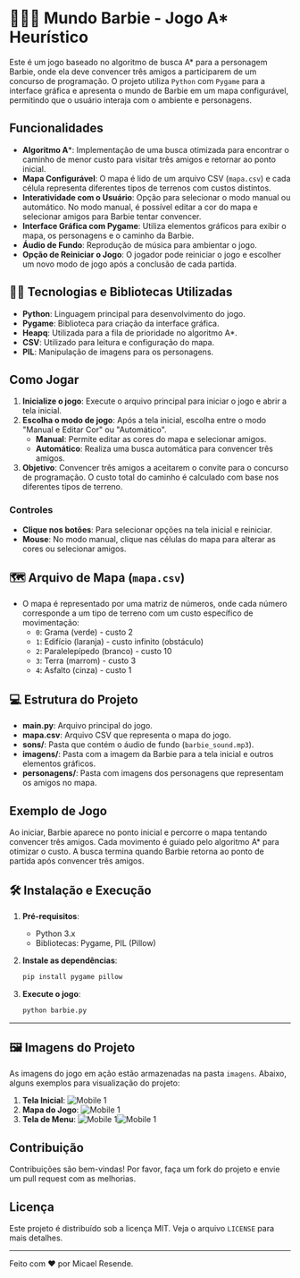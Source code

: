 # 👱🏻‍♀️ Mundo Barbie - Jogo A* Heurístico 

Este é um jogo baseado no algoritmo de busca A* para a personagem Barbie, onde ela deve convencer três amigos a participarem de um concurso de programação. O projeto utiliza `Python` com `Pygame` para a interface gráfica e apresenta o mundo de Barbie em um mapa configurável, permitindo que o usuário interaja com o ambiente e personagens.

## Funcionalidades

- **Algoritmo A***: Implementação de uma busca otimizada para encontrar o caminho de menor custo para visitar três amigos e retornar ao ponto inicial.
- **Mapa Configurável**: O mapa é lido de um arquivo CSV (`mapa.csv`) e cada célula representa diferentes tipos de terrenos com custos distintos.
- **Interatividade com o Usuário**: Opção para selecionar o modo manual ou automático. No modo manual, é possível editar a cor do mapa e selecionar amigos para Barbie tentar convencer.
- **Interface Gráfica com Pygame**: Utiliza elementos gráficos para exibir o mapa, os personagens e o caminho da Barbie.
- **Áudio de Fundo**: Reprodução de música para ambientar o jogo.
- **Opção de Reiniciar o Jogo**: O jogador pode reiniciar o jogo e escolher um novo modo de jogo após a conclusão de cada partida.

## 👨‍💻 Tecnologias e Bibliotecas Utilizadas

- **Python**: Linguagem principal para desenvolvimento do jogo.
- **Pygame**: Biblioteca para criação da interface gráfica.
- **Heapq**: Utilizada para a fila de prioridade no algoritmo A*.
- **CSV**: Utilizado para leitura e configuração do mapa.
- **PIL**: Manipulação de imagens para os personagens.

## Como Jogar

1. **Inicialize o jogo**: Execute o arquivo principal para iniciar o jogo e abrir a tela inicial.
2. **Escolha o modo de jogo**: Após a tela inicial, escolha entre o modo "Manual e Editar Cor" ou "Automático".
   - **Manual**: Permite editar as cores do mapa e selecionar amigos.
   - **Automático**: Realiza uma busca automática para convencer três amigos.
3. **Objetivo**: Convencer três amigos a aceitarem o convite para o concurso de programação. O custo total do caminho é calculado com base nos diferentes tipos de terreno.

### Controles

- **Clique nos botões**: Para selecionar opções na tela inicial e reiniciar.
- **Mouse**: No modo manual, clique nas células do mapa para alterar as cores ou selecionar amigos.

## 🗺️ Arquivo de Mapa (`mapa.csv`) 

- O mapa é representado por uma matriz de números, onde cada número corresponde a um tipo de terreno com um custo específico de movimentação:
  - `0`: Grama (verde) - custo 2
  - `1`: Edifício (laranja) - custo infinito (obstáculo)
  - `2`: Paralelepípedo (branco) - custo 10
  - `3`: Terra (marrom) - custo 3
  - `4`: Asfalto (cinza) - custo 1

## 💻 Estrutura do Projeto

- **main.py**: Arquivo principal do jogo.
- **mapa.csv**: Arquivo CSV que representa o mapa do jogo.
- **sons/**: Pasta que contém o áudio de fundo (`barbie_sound.mp3`).
- **imagens/**: Pasta com a imagem da Barbie para a tela inicial e outros elementos gráficos.
- **personagens/**: Pasta com imagens dos personagens que representam os amigos no mapa.

## Exemplo de Jogo

Ao iniciar, Barbie aparece no ponto inicial e percorre o mapa tentando convencer três amigos. Cada movimento é guiado pelo algoritmo A* para otimizar o custo. A busca termina quando Barbie retorna ao ponto de partida após convencer três amigos.

## 🛠️ Instalação e Execução

1. **Pré-requisitos**:
   - Python 3.x
   - Bibliotecas: Pygame, PIL (Pillow)

2. **Instale as dependências**:
   ```bash
   pip install pygame pillow
   ```

3. **Execute o jogo**:
   ```bash
   python barbie.py
   ```
---

## 🖼️ Imagens do Projeto

As imagens do jogo em ação estão armazenadas na pasta `imagens`. Abaixo, alguns exemplos para visualização do projeto:

1. **Tela Inicial**: ![Mobile 1](https://github.com/Micael-Resende/Busca_Heuristica-Astar/blob/master/imagens/tela_inicial.png)
2. **Mapa do Jogo**: ![Mobile 1](https://github.com/Micael-Resende/Busca_Heuristica-Astar/blob/master/imagens/mapa.png)
3. **Tela de Menu**: ![Mobile 1](https://github.com/Micael-Resende/Busca_Heuristica-Astar/blob/master/imagens/menu.png)![Mobile 1](https://github.com/Micael-Resende/Busca_Heuristica-Astar/blob/master/imagens/tela_jogar_novamente.png)  


## Contribuição

Contribuições são bem-vindas! Por favor, faça um fork do projeto e envie um pull request com as melhorias.

## Licença

Este projeto é distribuído sob a licença MIT. Veja o arquivo `LICENSE` para mais detalhes.

---

Feito com ❤️ por Micael Resende.
